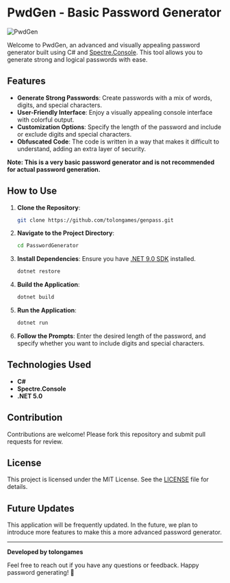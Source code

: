 # PwdGen - Basic Password Generator

![PwdGen](https://img.shields.io/badge/Password-Generator-blue.svg)

Welcome to PwdGen, an advanced and visually appealing password generator built using C# and [Spectre.Console](https://spectreconsole.net/). This tool allows you to generate strong and logical passwords with ease.

## Features

- **Generate Strong Passwords**: Create passwords with a mix of words, digits, and special characters.
- **User-Friendly Interface**: Enjoy a visually appealing console interface with colorful output.
- **Customization Options**: Specify the length of the password and include or exclude digits and special characters.
- **Obfuscated Code**: The code is written in a way that makes it difficult to understand, adding an extra layer of security.

**Note: This is a very basic password generator and is not recommended for actual password generation.**

## How to Use

1. **Clone the Repository**:
    ```sh
    git clone https://github.com/tolongames/genpass.git
    ```

2. **Navigate to the Project Directory**:
    ```sh
    cd PasswordGenerator
    ```

3. **Install Dependencies**:
    Ensure you have [.NET 9.0 SDK](https://dotnet.microsoft.com/download) installed.
    ```sh
    dotnet restore
    ```

4. **Build the Application**:
    ```sh
    dotnet build
    ```

5. **Run the Application**:
    ```sh
    dotnet run
    ```

6. **Follow the Prompts**:
    Enter the desired length of the password, and specify whether you want to include digits and special characters.

## Technologies Used

- **C#**
- **Spectre.Console**
- **.NET 5.0**

## Contribution

Contributions are welcome! Please fork this repository and submit pull requests for review.

## License

This project is licensed under the MIT License. See the [LICENSE](LICENSE) file for details.

## Future Updates

This application will be frequently updated. In the future, we plan to introduce more features to make this a more advanced password generator.

---

**Developed by tolongames**

Feel free to reach out if you have any questions or feedback. Happy password generating! 🚀
